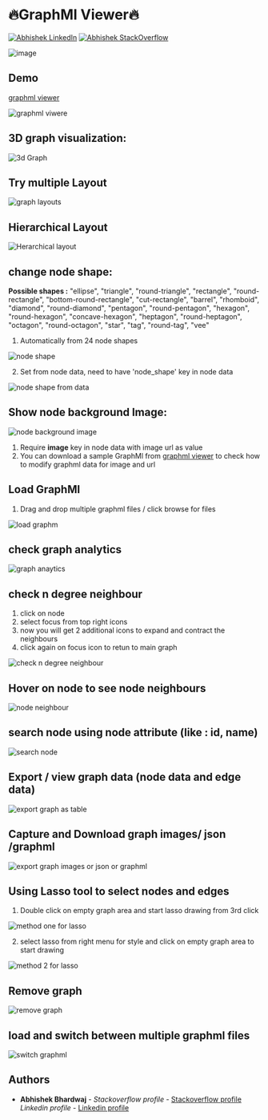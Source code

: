 # 🔥GraphMl Viewer🔥  

[![Abhishek LinkedIn](https://img.shields.io/badge/Abhishek-LinkedIn-blue.svg?style=for-the-badge)](https://www.linkedin.com/in/abhi5h3k/) [![Abhishek StackOverflow](https://img.shields.io/badge/Abhishek-StackOverflow-orange.svg?style=for-the-badge)](https://stackoverflow.com/users/6870223/abhi?tab=profile)

![image](https://user-images.githubusercontent.com/37928721/119217835-8d4a9e00-bafa-11eb-9898-01e247c7ef67.png)

## Demo
[graphml viewer](http://graphml.abhishekbhardwaj.xyz/)

![graphml viwere](https://media.giphy.com/media/LwkeSCUlNhOy3nM1as/giphy.gif)

## 3D graph visualization:
![3d Graph](https://media.giphy.com/media/IoKispirVCq6xKNRv7/giphy.gif)

## Try multiple Layout
![graph layouts](https://media.giphy.com/media/wNcpUmV4ocNXjffEUH/giphy.gif)

## Hierarchical Layout
![Herarchical layout](https://media.giphy.com/media/sjc4dutBAFxEFsINsE/giphy.gif)

## change node shape:
**Possible shapes :** "ellipse", "triangle", "round-triangle", "rectangle", "round-rectangle", "bottom-round-rectangle", "cut-rectangle", "barrel", "rhomboid", "diamond", "round-diamond", "pentagon", "round-pentagon", "hexagon", "round-hexagon", "concave-hexagon", "heptagon", "round-heptagon", "octagon", "round-octagon", "star", "tag", "round-tag", "vee"

1. Automatically from 24 node shapes

![node shape](https://media.giphy.com/media/COodpc4lZRaUkSXB1Z/giphy.gif)

2. Set from node data, need to have 'node_shape' key in node data

![node shape from data](https://media.giphy.com/media/bGPlREECBu1DIHDzhZ/giphy.gif)

## Show node background Image:
![node background image](https://media.giphy.com/media/CiGICN8sGsnuUOIKgU/giphy.gif)
1. Require **image** key in node data with image url as value 
2. You can download a sample GraphMl from [graphml viewer](http://graphml.abhishekbhardwaj.xyz/) to check how to modify graphml data for image and url

## Load GraphMl
1. Drag and drop multiple graphml files / click browse for files

![load graphm](https://media.giphy.com/media/kTTcgB33vQJacQ5yXK/giphy.gif)

## check graph analytics
![graph anaytics](https://media.giphy.com/media/47eSarzujmoFzcfKZl/giphy.gif)

## check n degree neighbour
1. click on node
2. select focus from top right icons
3. now you will get 2 additional icons to expand and contract the neighbours
4. click again on focus icon to retun to main graph

![check n degree neighbour ](https://media.giphy.com/media/cx4TpwKlxo8yexXKIK/giphy.gif)

## Hover on node to see node neighbours
![node neighbour](https://media.giphy.com/media/7OtmVY2R0ZrlbkJ8dU/giphy.gif)

## search node using node attribute (like : id, name)
![search node](https://media.giphy.com/media/nI5QXamuZd1pFNoVBB/giphy.gif)

## Export / view graph data (node data and edge data)
![export graph as table](https://media.giphy.com/media/QpnPqP4B8zozo0MtXL/giphy.gif)

## Capture and Download graph images/ json /graphml
![export graph images or json or graphml](https://media.giphy.com/media/CtOE4N84ekyMgJ0Aw6/giphy.gif)

## Using Lasso tool to select nodes and edges
1. Double click on empty graph area and start lasso drawing from 3rd click

![method one for lasso](https://media.giphy.com/media/Ikd3a4OT3qu9M1zv6P/giphy.gif)

2. select lasso from right menu for style and click on empty graph area to start drawing

![method 2 for lasso](https://media.giphy.com/media/0qGO8v8wy5J0QUzVvE/giphy.gif)

## Remove graph
![remove graph](https://media.giphy.com/media/qKoFwiwOwsP9lMA3av/giphy.gif)

## load and switch between multiple graphml files
![switch graphml](https://media.giphy.com/media/ZYgtaTloSPG9xuQKrP/giphy.gif)



## Authors

* **Abhishek Bhardwaj** - *Stackoverflow profile* - [Stackoverflow profile](https://stackoverflow.com/users/6870223/abhi?tab=profile)
			  *Linkedin profile* - [Linkedin profile](https://www.linkedin.com/in/abhishek-bhardwaj-b16764166)
